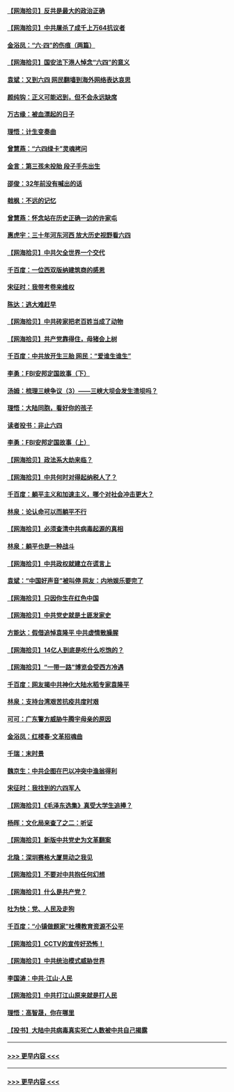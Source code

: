 #### [【网海拾贝】反共是最大的政治正确](../pages/nsc993/n13007051.md?t=06082206) 
#### [【网海拾贝】中共屠杀了成千上万64抗议者](../pages/nsc993/n13002713.md?t=06082206) 
#### [金浴凤：“六·四”的伤痕（两篇）](../pages/nsc993/n13001719.md?t=06082206) 
#### [【网海拾贝】国安法下港人悼念“六四”的意义](../pages/nsc993/n13001039.md?t=06082206) 
#### [袁斌：又到六四 网民翻墙到海外网络表达哀思](../pages/nsc993/n13000995.md?t=06082206) 
#### [颜纯钩：正义可能迟到，但不会永远缺席](../pages/nsc993/n13000920.md?t=06082206) 
#### [万古缘：被血漂起的日子](../pages/nsc993/n13000914.md?t=06082206) 
#### [理悟：计生变奏曲](../pages/nsc993/n13000414.md?t=06082206) 
#### [曾慧燕：“六四绿卡”灵魂拷问](../pages/nsc993/n13000277.md?t=06082206) 
#### [金言：第三孩未投胎 段子手先出生](../pages/nsc993/n13000215.md?t=06082206) 
#### [邵俊：32年前没有喊出的话](../pages/nsc993/n13000181.md?t=06082206) 
#### [戟枫：不远的记忆](../pages/nsc993/n13000121.md?t=06082206) 
#### [曾慧燕：怀念站在历史正确一边的许家屯](../pages/nsc993/n13000073.md?t=06082206) 
#### [惠虎宇：三十年河东河西 放大历史视野看六四](../pages/nsc993/n13000018.md?t=06082206) 
#### [【网海拾贝】中共欠全世界一个交代](../pages/nsc993/n12998706.md?t=06082206) 
#### [千百度：一位西双版纳建筑商的感恩](../pages/nsc993/n12998487.md?t=06082206) 
#### [宋征时：我带考卷来维权](../pages/nsc993/n12994088.md?t=06082206) 
#### [陈达：逃大难赶早](../pages/nsc993/n12993569.md?t=06082206) 
#### [【网海拾贝】中共砖家把老百姓当成了动物](../pages/nsc993/n12993483.md?t=06082206) 
#### [【网海拾贝】共产党靠得住，母猪会上树](../pages/nsc993/n12990730.md?t=06082206) 
#### [千百度：中共放开生三胎 网民：“爱谁生谁生”](../pages/nsc993/n12990644.md?t=06082206) 
#### [李勇：FBI安邦定国故事（下）](../pages/nsc993/n12987854.md?t=06082206) 
#### [汤姆：梳理三峡争议（3）——三峡大坝会发生溃坝吗？](../pages/nsc993/n12989806.md?t=06082206) 
#### [理悟：大陆同胞，看好你的孩子](../pages/nsc993/n12989778.md?t=06082206) 
#### [读者投书：非止六四](../pages/nsc993/n12989673.md?t=06082206) 
#### [李勇：FBI安邦定国故事（上）](../pages/nsc993/n12987749.md?t=06082206) 
#### [【网海拾贝】政法系大劫来临？](../pages/nsc993/n12987596.md?t=06082206) 
#### [【网海拾贝】中共何时对得起纳税人了？](../pages/nsc993/n12985578.md?t=06082206) 
#### [千百度：躺平主义和加速主义，哪个对社会冲击更大？](../pages/nsc993/n12985512.md?t=06082206) 
#### [林泉：论认命可以而躺平不行](../pages/nsc993/n12985505.md?t=06082206) 
#### [【网海拾贝】必须查清中共病毒起源的真相](../pages/nsc993/n12984276.md?t=06082206) 
#### [林泉：躺平也是一种战斗](../pages/nsc993/n12984194.md?t=06082206) 
#### [【网海拾贝】中共政权就建立在谎言上](../pages/nsc993/n12981880.md?t=06082206) 
#### [袁斌：“中国好声音”被叫停 网友：内地娱乐要完了](../pages/nsc993/n12981826.md?t=06082206) 
#### [【网海拾贝】只因你生在红色中国](../pages/nsc993/n12979096.md?t=06082206) 
#### [【网海拾贝】中共党史就是土匪发家史](../pages/nsc993/n12976478.md?t=06082206) 
#### [方能达：假借追悼袁隆平 中共虚情散臊腥](../pages/nsc993/n12976396.md?t=06082206) 
#### [【网海拾贝】14亿人到底是吃什么吃饱的？](../pages/nsc993/n12974125.md?t=06082206) 
#### [【网海拾贝】“一带一路”博览会受西方冷遇](../pages/nsc993/n12971787.md?t=06082206) 
#### [千百度：网友揭中共神化大陆水稻专家袁隆平](../pages/nsc993/n12971733.md?t=06082206) 
#### [林泉：支持台湾艰苦抗疫共度时艰](../pages/nsc993/n12971350.md?t=06082206) 
#### [可可：广东警方威胁牛腾宇母亲的原因](../pages/nsc993/n12971100.md?t=06082206) 
#### [金浴凤：红楼春·文革招魂曲](../pages/nsc993/n12970354.md?t=06082206) 
#### [千瑞：末时景](../pages/nsc993/n12970337.md?t=06082206) 
#### [魏京生：中共企图在巴以冲突中渔翁得利](../pages/nsc993/n12970286.md?t=06082206) 
#### [宋征时：我找到的六四军人](../pages/nsc993/n12970213.md?t=06082206) 
#### [【网海拾贝】《毛泽东选集》真受大学生追捧？](../pages/nsc993/n12968779.md?t=06082206) 
#### [杨晖：文化局来查了之二：听证](../pages/nsc993/n12966528.md?t=06082206) 
#### [【网海拾贝】新版中共党史为文革翻案](../pages/nsc993/n12967526.md?t=06082206) 
#### [北隐：深圳赛格大厦晃动之我见](../pages/nsc993/n12967393.md?t=06082206) 
#### [【网海拾贝】不要对中共抱任何幻想](../pages/nsc993/n12965222.md?t=06082206) 
#### [【网海拾贝】什么是共产党？](../pages/nsc993/n12962781.md?t=06082206) 
#### [吐为快：党、人民及走狗](../pages/nsc993/n12962747.md?t=06082206) 
#### [千百度：“小镇做题家”吐槽教育资源不公平](../pages/nsc993/n12962705.md?t=06082206) 
#### [【网海拾贝】CCTV的宣传好恐怖！](../pages/nsc993/n12959984.md?t=06082206) 
#### [【网海拾贝】中共统治模式威胁世界](../pages/nsc993/n12957622.md?t=06082206) 
#### [李国涛：中共‧江山‧人民](../pages/nsc993/n12957502.md?t=06082206) 
#### [【网海拾贝】中共打江山原来就是打人民](../pages/nsc993/n12954345.md?t=06082206) 
#### [理悟：高智晟，你在哪里](../pages/nsc993/n12953115.md?t=06082206) 
#### [【投书】大陆中共病毒真实死亡人数被中共自己揭露](../pages/nsc993/n12953050.md?t=06082206) 

----
#### [ >>> 更早内容 <<< ](../indexes/nsc993-earlier.md?t=06082218)

----
#### [ >>> 更早内容 <<< ](../indexes/nsc993-earlier.md)

